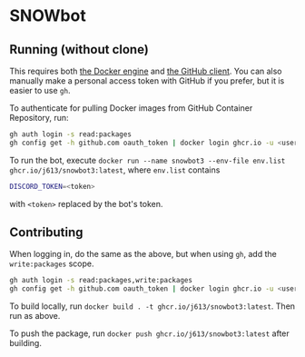 # SNOWbot

## Running (without clone)

This requires both [the Docker engine](https://www.docker.com/products/docker-desktop/) and [the GitHub client](https://cli.github.com/). 
You can also manually make a personal access token with GitHub if you prefer, but it is easier to use `gh`.

To authenticate for pulling Docker images from GitHub Container Repository, run:

```sh
gh auth login -s read:packages
gh config get -h github.com oauth_token | docker login ghcr.io -u <username> --password-stdin
```

To run the bot, execute `docker run --name snowbot3 --env-file env.list ghcr.io/j613/snowbot3:latest`, where `env.list` contains

```sh
DISCORD_TOKEN=<token>
```

with `<token>` replaced by the bot's token.

## Contributing

When logging in, do the same as the above, but when using `gh`, add the `write:packages` scope.

```sh
gh auth login -s read:packages,write:packages
gh config get -h github.com oauth_token | docker login ghcr.io -u <username> --password-stdin
```

To build locally, run `docker build . -t ghcr.io/j613/snowbot3:latest`. Then run as above.

To push the package, run `docker push ghcr.io/j613/snowbot3:latest` after building.
